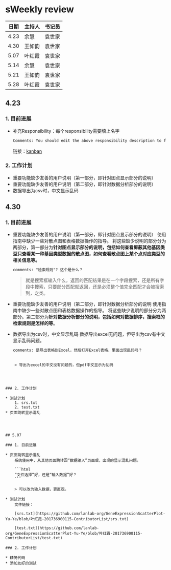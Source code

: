 # sWeekly review

| 日期 | 主持人 | 书记员 |
| ---- | ------ | ------ |
| 4.23 | 余慧   | 袁世家 |
| 4.30 | 王如韵 | 袁世家 |
| 5.07 | 叶红霞 | 袁世家 |
| 5.14 | 余慧   | 袁世家 |
| 5.21 | 王如韵 | 袁世家 |
| 5.28 | 叶红霞 | 袁世家 |



## 4.23

### 1. 目前进展

* 补充Responsibility：每个responsibility需要填上名字

    ```html
    Comments: You should edit the above responsibility description to fit your team.
    ```

    链接：[kanban](http://118.25.96.118/kanboard/?controller=BoardViewController&action=show&project_id=1)


### 2. 工作计划

* 重要功能缺少友善的用户说明（第一部分，即针对图点显示部分的说明）
* 重要功能缺少友善的用户说明（第二部分，即针对数据分析部分的说明）
* 数据导出为csv时，中文显示乱码



## 4.30

### 1. 目前进展

* 重要功能缺少友善的用户说明（第一部分，即针对图点显示部分的说明）
    使用指南中缺少一些对散点图和表格数据操作的指导。 将这些缺少说明的部分分为两部分，第一部分为**针对图点显示部分的说明，包括如何查看屏蔽其他基因类型只查看某一种基因类型数据的散点图，如何查看散点图上某个点对应类型的相关信息等。**

    ```html
    comments: "检索规则"? 这个是什么？
    ```

    >  就是搜索框输入什么，返回的匹配结果是在一个字段搜索，还是所有字段中搜索，只要部分匹配就返回，还是必须整个值完全匹配才会被搜索到，之类。

     

* 重要功能缺少友善的用户说明（第二部分，即针对数据分析部分的说明
    使用指南中缺少一些对散点图和表格数据操作的指导。 将这些缺少说明的部分分为两部分。第二部分为**针对数据分析部分的说明，包括如何对数据排序，搜索框的检索规则是怎样的等**。
    
* 数据导出为csv时，中文显示乱码
数据导出excel无问题，但导出为csv有中文显示乱码问题。
    
    ```html
    comments: 是导出表格到Excel，然后打开Excel表格，里面出现乱码吗？
```
    
    > 导出为excel的中文没有问题的，但pdf中文显示为乱码
    



### 2. 工作计划

* 测试计划
    1. srs.txt
    2. test.txt
* 页面跳转显示混乱




## 5.07

### 1. 目前进展

* 页面跳转显示混乱
    系统使用中，从其他页面跳转回“数据输入”页面后，出现的显示混乱问题。

    ```html
    “文件选择”好，还是“输入数据”好？
    ```

    > 可以改为输入数据，更直观。

* 测试计划
    文件链接：

    [srs.txt](https://github.com/lanlab-org/GeneExpressionScatterPlot-Yu-Ye/blob/叶红霞-201736900115-ContributorList/srs.txt)

    [test.txt](https://github.com/lanlab-org/GeneExpressionScatterPlot-Yu-Ye/blob/叶红霞-201736900115-ContributorList/test.txt)

### 2. 工作计划

* 精简代码
* 添加友好的测试